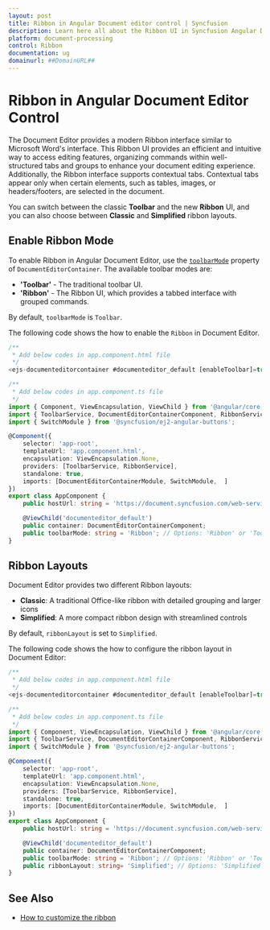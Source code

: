 ```yaml
---
layout: post
title: Ribbon in Angular Document editor control | Syncfusion
description: Learn here all about the Ribbon UI in Syncfusion Angular Document editor control, how to switch between Ribbon and Toolbar modes.
platform: document-processing
control: Ribbon
documentation: ug
domainurl: ##DomainURL##
---
```


# Ribbon in Angular Document Editor Control

The Document Editor provides a modern Ribbon interface similar to Microsoft Word's interface. This Ribbon UI provides an efficient and intuitive way to access editing features, organizing commands within well-structured tabs and groups to enhance your document editing experience. Additionally, the Ribbon interface supports contextual tabs. Contextual tabs appear only when certain elements, such as tables, images, or headers/footers, are selected in the document.

You can switch between the classic **Toolbar** and the new **Ribbon** UI, and you can also choose between **Classic** and **Simplified** ribbon layouts.

## Enable Ribbon Mode

To enable Ribbon in Angular Document Editor, use the [`toolbarMode`](https://ej2.syncfusion.com/angular/documentation/api/document-editor-container#toolbarmode) property of `DocumentEditorContainer`. The available toolbar modes are:

- **'Toolbar'** - The traditional toolbar UI.
- **'Ribbon'** - The Ribbon UI, which provides a tabbed interface with grouped commands.

By default, `toolbarMode` is `Toolbar`.

The following code shows the how to enable the `Ribbon` in Document Editor.

```typescript
/**
 * Add below codes in app.component.html file
 */
<ejs-documenteditorcontainer #documenteditor_default [enableToolbar]=true [locale]="culture" [toolbarMode]="'Ribbon'" (created)="onCreate()" (documentChange)="onDocumentChange()" height="600px" [serviceUrl]="hostUrl" style="display:block;" [toolbarMode]="toolbarMode"></ejs-documenteditorcontainer>

/**
 * Add below codes in app.component.ts file
 */
import { Component, ViewEncapsulation, ViewChild } from '@angular/core';
import { ToolbarService, DocumentEditorContainerComponent, RibbonService, DocumentEditorContainerModule } from '@syncfusion/ej2-angular-documenteditor';
import { SwitchModule } from '@syncfusion/ej2-angular-buttons';

@Component({
    selector: 'app-root',
    templateUrl: 'app.component.html',
    encapsulation: ViewEncapsulation.None,
    providers: [ToolbarService, RibbonService],
    standalone: true,
    imports: [DocumentEditorContainerModule, SwitchModule,  ]
})
export class AppComponent {
    public hostUrl: string = 'https://document.syncfusion.com/web-services/word-editor/api/documenteditor/';

    @ViewChild('documenteditor_default')
    public container: DocumentEditorContainerComponent;
    public toolbarMode: string = 'Ribbon'; // Options: 'Ribbon' or 'Toolbar'
}
```

## Ribbon Layouts

Document Editor provides two different Ribbon layouts:

- **Classic**: A traditional Office-like ribbon with detailed grouping and larger icons
- **Simplified**: A more compact ribbon design with streamlined controls

By default, `ribbonLayout` is set to `Simplified`. 

The following code shows the how to configure the ribbon layout in Document Editor:

```typescript
/**
 * Add below codes in app.component.html file
 */
<ejs-documenteditorcontainer #documenteditor_default [enableToolbar]=true [locale]="culture" [toolbarMode]="'Ribbon'" (created)="onCreate()" (documentChange)="onDocumentChange()" height="600px" [serviceUrl]="hostUrl" style="display:block;" [toolbarMode]="toolbarMode" [ribbonLayout]="ribbonLayout"></ejs-documenteditorcontainer>

/**
 * Add below codes in app.component.ts file
 */
import { Component, ViewEncapsulation, ViewChild } from '@angular/core';
import { ToolbarService, DocumentEditorContainerComponent, RibbonService, DocumentEditorContainerModule } from '@syncfusion/ej2-angular-documenteditor';
import { SwitchModule } from '@syncfusion/ej2-angular-buttons';

@Component({
    selector: 'app-root',
    templateUrl: 'app.component.html',
    encapsulation: ViewEncapsulation.None,
    providers: [ToolbarService, RibbonService],
    standalone: true,
    imports: [DocumentEditorContainerModule, SwitchModule,  ]
})
export class AppComponent {
    public hostUrl: string = 'https://document.syncfusion.com/web-services/word-editor/api/documenteditor/';

    @ViewChild('documenteditor_default')
    public container: DocumentEditorContainerComponent;
    public toolbarMode: string = 'Ribbon'; // Options: 'Ribbon' or 'Toolbar'
    public ribbonLayout: string= 'Simplified'; // Options: 'Simplified' or 'Classic'
}
```

## See Also

* [How to customize the ribbon](./how-to/customize-ribbon)
